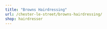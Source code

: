 ```yaml
---
title: "Browns Hairdressing"
url: /chester-le-street/browns-hairdressing/
shop: hairdresser
---
```

